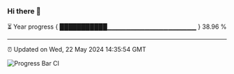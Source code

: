 ### Hi there 👋

⏳ Year progress { ███████████▁▁▁▁▁▁▁▁▁▁▁▁▁▁▁▁▁▁▁ } 38.96 %

---

⏰ Updated on Wed, 22 May 2024 14:35:54 GMT

![Progress Bar CI](https://github.com/IshwaranRudhara/GIT-ACTION/workflows/Progress%20Bar%20CI/badge.svg)
